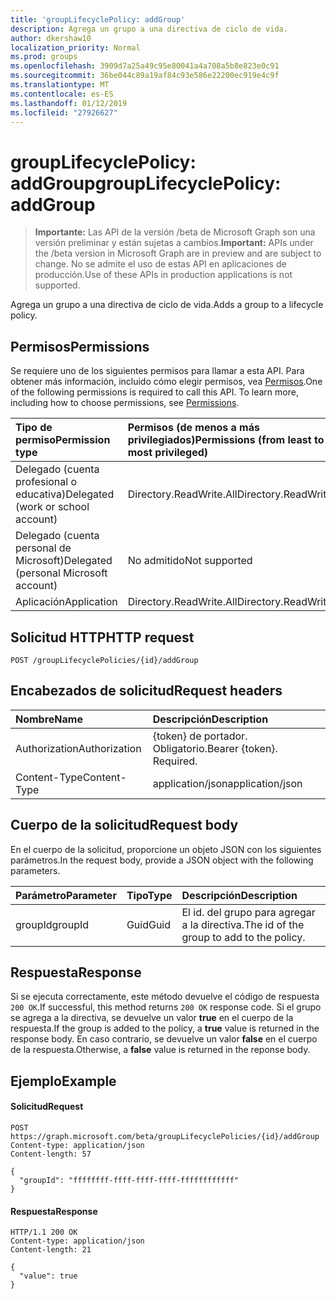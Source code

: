 ```yaml
---
title: 'groupLifecyclePolicy: addGroup'
description: Agrega un grupo a una directiva de ciclo de vida.
author: dkershaw10
localization_priority: Normal
ms.prod: groups
ms.openlocfilehash: 3909d7a25a49c95e80041a4a708a5b8e823e0c91
ms.sourcegitcommit: 36be044c89a19af84c93e586e22200ec919e4c9f
ms.translationtype: MT
ms.contentlocale: es-ES
ms.lasthandoff: 01/12/2019
ms.locfileid: "27926627"
---
```

# <a name="grouplifecyclepolicy-addgroup"></a><span data-ttu-id="f0917-103">groupLifecyclePolicy: addGroup</span><span class="sxs-lookup"><span data-stu-id="f0917-103">groupLifecyclePolicy: addGroup</span></span>

> <span data-ttu-id="f0917-104">**Importante:** Las API de la versión /beta de Microsoft Graph son una versión preliminar y están sujetas a cambios.</span><span class="sxs-lookup"><span data-stu-id="f0917-104">**Important:** APIs under the /beta version in Microsoft Graph are in preview and are subject to change.</span></span> <span data-ttu-id="f0917-105">No se admite el uso de estas API en aplicaciones de producción.</span><span class="sxs-lookup"><span data-stu-id="f0917-105">Use of these APIs in production applications is not supported.</span></span>

<span data-ttu-id="f0917-106">Agrega un grupo a una directiva de ciclo de vida.</span><span class="sxs-lookup"><span data-stu-id="f0917-106">Adds a group to a lifecycle policy.</span></span>

## <a name="permissions"></a><span data-ttu-id="f0917-107">Permisos</span><span class="sxs-lookup"><span data-stu-id="f0917-107">Permissions</span></span>

<span data-ttu-id="f0917-p102">Se requiere uno de los siguientes permisos para llamar a esta API. Para obtener más información, incluido cómo elegir permisos, vea [Permisos](/graph/permissions-reference).</span><span class="sxs-lookup"><span data-stu-id="f0917-p102">One of the following permissions is required to call this API. To learn more, including how to choose permissions, see [Permissions](/graph/permissions-reference).</span></span>


|<span data-ttu-id="f0917-110">Tipo de permiso</span><span class="sxs-lookup"><span data-stu-id="f0917-110">Permission type</span></span>      | <span data-ttu-id="f0917-111">Permisos (de menos a más privilegiados)</span><span class="sxs-lookup"><span data-stu-id="f0917-111">Permissions (from least to most privileged)</span></span>              |
|:--------------------|:---------------------------------------------------------|
|<span data-ttu-id="f0917-112">Delegado (cuenta profesional o educativa)</span><span class="sxs-lookup"><span data-stu-id="f0917-112">Delegated (work or school account)</span></span> | <span data-ttu-id="f0917-113">Directory.ReadWrite.All</span><span class="sxs-lookup"><span data-stu-id="f0917-113">Directory.ReadWrite.All</span></span>    |
|<span data-ttu-id="f0917-114">Delegado (cuenta personal de Microsoft)</span><span class="sxs-lookup"><span data-stu-id="f0917-114">Delegated (personal Microsoft account)</span></span> | <span data-ttu-id="f0917-115">No admitido</span><span class="sxs-lookup"><span data-stu-id="f0917-115">Not supported</span></span> |
|<span data-ttu-id="f0917-116">Aplicación</span><span class="sxs-lookup"><span data-stu-id="f0917-116">Application</span></span> | <span data-ttu-id="f0917-117">Directory.ReadWrite.All</span><span class="sxs-lookup"><span data-stu-id="f0917-117">Directory.ReadWrite.All</span></span> |

## <a name="http-request"></a><span data-ttu-id="f0917-118">Solicitud HTTP</span><span class="sxs-lookup"><span data-stu-id="f0917-118">HTTP request</span></span>
<!-- { "blockType": "ignored" } -->
```http
POST /groupLifecyclePolicies/{id}/addGroup
```

## <a name="request-headers"></a><span data-ttu-id="f0917-119">Encabezados de solicitud</span><span class="sxs-lookup"><span data-stu-id="f0917-119">Request headers</span></span>

| <span data-ttu-id="f0917-120">Nombre</span><span class="sxs-lookup"><span data-stu-id="f0917-120">Name</span></span> | <span data-ttu-id="f0917-121">Descripción</span><span class="sxs-lookup"><span data-stu-id="f0917-121">Description</span></span> |
|:---------------|:----------|
| <span data-ttu-id="f0917-122">Authorization</span><span class="sxs-lookup"><span data-stu-id="f0917-122">Authorization</span></span> | <span data-ttu-id="f0917-p103">{token} de portador. Obligatorio.</span><span class="sxs-lookup"><span data-stu-id="f0917-p103">Bearer {token}. Required.</span></span> |
| <span data-ttu-id="f0917-125">Content-Type</span><span class="sxs-lookup"><span data-stu-id="f0917-125">Content-Type</span></span>  | <span data-ttu-id="f0917-126">application/json</span><span class="sxs-lookup"><span data-stu-id="f0917-126">application/json</span></span> |

## <a name="request-body"></a><span data-ttu-id="f0917-127">Cuerpo de la solicitud</span><span class="sxs-lookup"><span data-stu-id="f0917-127">Request body</span></span>
<span data-ttu-id="f0917-128">En el cuerpo de la solicitud, proporcione un objeto JSON con los siguientes parámetros.</span><span class="sxs-lookup"><span data-stu-id="f0917-128">In the request body, provide a JSON object with the following parameters.</span></span>

| <span data-ttu-id="f0917-129">Parámetro</span><span class="sxs-lookup"><span data-stu-id="f0917-129">Parameter</span></span> | <span data-ttu-id="f0917-130">Tipo</span><span class="sxs-lookup"><span data-stu-id="f0917-130">Type</span></span> | <span data-ttu-id="f0917-131">Descripción</span><span class="sxs-lookup"><span data-stu-id="f0917-131">Description</span></span> |
|:---------------|:--------|:----------|
|<span data-ttu-id="f0917-132">groupId</span><span class="sxs-lookup"><span data-stu-id="f0917-132">groupId</span></span>|<span data-ttu-id="f0917-133">Guid</span><span class="sxs-lookup"><span data-stu-id="f0917-133">Guid</span></span>| <span data-ttu-id="f0917-134">El id. del grupo para agregar a la directiva.</span><span class="sxs-lookup"><span data-stu-id="f0917-134">The id of the group to add to the policy.</span></span> |

## <a name="response"></a><span data-ttu-id="f0917-135">Respuesta</span><span class="sxs-lookup"><span data-stu-id="f0917-135">Response</span></span>

<span data-ttu-id="f0917-136">Si se ejecuta correctamente, este método devuelve el código de respuesta `200 OK`.</span><span class="sxs-lookup"><span data-stu-id="f0917-136">If successful, this method returns `200 OK` response code.</span></span> <span data-ttu-id="f0917-137">Si el grupo se agrega a la directiva, se devuelve un valor **true** en el cuerpo de la respuesta.</span><span class="sxs-lookup"><span data-stu-id="f0917-137">If the group is added to the policy, a **true** value is returned in the response body.</span></span> <span data-ttu-id="f0917-138">En caso contrario, se devuelve un valor **false** en el cuerpo de la respuesta.</span><span class="sxs-lookup"><span data-stu-id="f0917-138">Otherwise, a **false** value is returned in the reponse body.</span></span>

## <a name="example"></a><span data-ttu-id="f0917-139">Ejemplo</span><span class="sxs-lookup"><span data-stu-id="f0917-139">Example</span></span>

#### <a name="request"></a><span data-ttu-id="f0917-140">Solicitud</span><span class="sxs-lookup"><span data-stu-id="f0917-140">Request</span></span>

<!-- {
  "blockType": "ignored",
  "name": "grouplifecyclepolicy_addgroup"
} -->
```http
POST https://graph.microsoft.com/beta/groupLifecyclePolicies/{id}/addGroup
Content-type: application/json
Content-length: 57

{
  "groupId": "ffffffff-ffff-ffff-ffff-ffffffffffff"
}
```

#### <a name="response"></a><span data-ttu-id="f0917-141">Respuesta</span><span class="sxs-lookup"><span data-stu-id="f0917-141">Response</span></span>
<!-- { "blockType": "ignored" } -->

```http
HTTP/1.1 200 OK
Content-type: application/json
Content-length: 21

{
  "value": true
}
```

<!-- uuid: 8fcb5dbc-d5aa-4681-8e31-b001d5168d79
2015-10-25 14:57:30 UTC -->
<!-- {
  "type": "#page.annotation",
  "description": "groupLifecyclePolicy: addgroup",
  "keywords": "",
  "section": "documentation",
  "tocPath": ""
}-->
